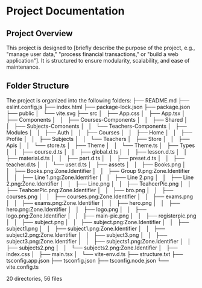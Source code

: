 # Project Documentation

## Project Overview
This project is designed to [briefly describe the purpose of the project, e.g., "manage user data," "process financial transactions," or "build a web application"]. It is structured to ensure modularity, scalability, and ease of maintenance.

## Folder Structure
The project is organized into the following folders:
├── README.md
├── eslint.config.js
├── index.html
├── package-lock.json
├── package.json
├── public
│   └── vite.svg
├── src
│   ├── App.css
│   ├── App.tsx
│   ├── Components
│   │   ├── Courses-Components
│   │   ├── Shared
│   │   ├── Subjects-Comonents
│   │   └── Teachers-Components
│   ├── Modules
│   │   ├── Auth
│   │   ├── Courses
│   │   ├── Home
│   │   ├── Profile
│   │   ├── Subjects
│   │   └── Teachers
│   ├── Store
│   │   ├── Apis
│   │   └── store.ts
│   ├── Theme
│   │   └── Theme.ts
│   ├── Types
│   │   ├── course.d.ts
│   │   ├── global.d.ts
│   │   ├── lesson.d.ts
│   │   ├── material.d.ts
│   │   ├── part.d.ts
│   │   ├── preset.d.ts
│   │   ├── teacher.d.ts
│   │   └── user.d.ts
│   ├── assets
│   │   ├── Books.png
│   │   ├── Books.png:Zone.Identifier
│   │   ├── Group 9.png:Zone.Identifier
│   │   ├── Line 1.png:Zone.Identifier
│   │   ├── Line 2.png
│   │   ├── Line 2.png:Zone.Identifier
│   │   ├── Line.png
│   │   ├── TeahcerPic.png
│   │   ├── TeahcerPic.png:Zone.Identifier
│   │   ├── bro.png
│   │   ├── courses.png
│   │   ├── courses.png:Zone.Identifier
│   │   ├── exams.png
│   │   ├── exams.png:Zone.Identifier
│   │   ├── hero.png
│   │   ├── hero.png:Zone.Identifier
│   │   ├── logo.png
│   │   ├── logo.png:Zone.Identifier
│   │   ├── main-pic.png
│   │   ├── registerpic.png
│   │   ├── subject.png
│   │   ├── subject.png:Zone.Identifier
│   │   ├── subject1.png
│   │   ├── subject1.png:Zone.Identifier
│   │   ├── subject2.png:Zone.Identifier
│   │   ├── subject3.png
│   │   ├── subject3.png:Zone.Identifier
│   │   ├── subjects1.png:Zone.Identifier
│   │   ├── subjects2.png
│   │   └── subjects2.png:Zone.Identifier
│   ├── index.css
│   ├── main.tsx
│   └── vite-env.d.ts
├── structure.txt
├── tsconfig.app.json
├── tsconfig.json
├── tsconfig.node.json
└── vite.config.ts

20 directories, 56 files
